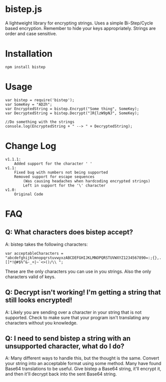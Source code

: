 # bistep.js

A lightweight library for encrypting strings.
Uses a simple Bi-Step/Cycle based encryption. Remember to hide your keys appropriately.
Strings are order and case sensitive.
# Installation
	npm install bistep

# Usage
	var bistep = require('bistep');
	var SomeKey = "AD2h";
	var EncryptedString = bistep.Encrypt("Some thing", SomeKey);
	var DecryptedString = bistep.Decrypt("]R{lzW9pNJ", SomeKey);
	
	//Do something with the strings
	console.log(EncryptedString + " --> " + DecryptedString);

# Change Log
	v1.1.1:
		Added support for the character ' '
	v1.1:
		Fixed bug with numbers not being supported
		Removed support for escape sequences 
			(Was causing headaches when hardcoding encrypted strings)
			Left in support for the '\' character
	v1.0:
		Original Code
	
# FAQ
## Q: What characters does bistep accept?
A: bistep takes the following characters:
```
var acceptableCharacters = "abcdefghijklmnopqrstuvwyxzABCDEFGHIJKLMNOPQRSTUVWXYZ1234567890=:;{},.[]*!@#$%^&-_+|~`<>()/\\ ";
```
These are the only characters you can use in you strings. Also the only characters valid of keys.

## Q: Decrypt isn't working! I'm getting a string that still looks encrypted!
A: Likely you are sending over a character in your string that is not supported. 
Check to make sure that your program isn't translating any characters without you knowledge.

## Q: I need to send bistep a string with an unsupported character, what do I do?
A: Many different ways to handle this, but the thought is the same. Convert your string into an acceptable format using some method.
Many have found Base64 translations to be useful. Give bistep a Base64 string, it'll encrypt it, and then it'll decrypt back into the sent Base64 string.

